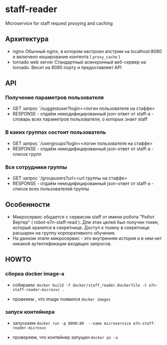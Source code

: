 # staff-reader
Microservice for staff request proxying and caching

## Архитектура
* nginx
  Обычный nginx, в котором настроен апстрим на localhost:8080 и включено кеширование контента ( `proxy_cache` )
* tornado web server
  Стандартный асинхронный веб-сервер на tornado. Висит на 8080 порту и предоставляет API

## API
### Получение параметров пользователя
* GET запрос `/suggestuser?login=<логин пользователя на стаффе>
* RESPONSE - отдаём немодифицированный json-ответ от staff-а - словарь всех параметров пользователя, о которых знает staff

### В каких группах состоит пользователь
* GET запрос `/usergroups?login=<логин пользователя на стаффе>
* RESPONSE - отдаём немодифицированный json-ответ от staff-а - список групп 

### Все сотрудники группы
* GET запрос `/groupusers?url=<url группы на стаффе>
* RESPONSE - отдаём немодифицированный json-ответ от staff-а - список всех пользователей группы

## Особенности
* Микросервис общается с сервисом staff от имени робота "Робот Вертер" ( robot-e7n-staff-read ). Для этих целей был получен токен, который хранится в секретнице. Доступ к токену в секретнице расшарен на группу корпоративного обучения.
* На данном этапе микросервис - это внутренняя история и в нем нет никакой аутентификации входящих запросов.

## HOWTO
### сборка docker image-а
 * собираем:
`docker build -f docker/staff_reader.Dockerfile -t e7n-staff-reader-microsvc .`

 * провеяем , что image появился
`docker images`

### запуск контейнера
* запускаем
`docker run -p 8090:80  --name microservice e7n-staff-reader-microsvc`

* проверяем, что контейнер запущен
`docker ps -a`
